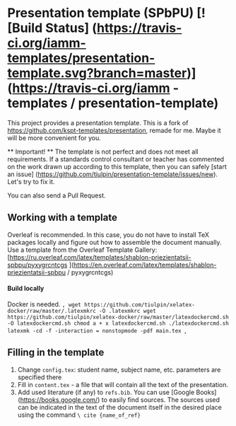 # Presentation template (SPbPU) [! [Build Status] (https://travis-ci.org/iamm-templates/presentation-template.svg?branch=master)] (https://travis-ci.org/iamm -templates / presentation-template)
This project provides a presentation template. This is a fork of https://github.com/kspt-templates/presentation, remade for me. Maybe it will be more convenient for you.

** Important! ** The template is not perfect and does not meet all requirements.
If a standards control consultant or teacher has commented on the work drawn up according to this template, then you can safely [start an issue] (https://github.com/tiulpin/presentation-template/issues/new). Let's try to fix it.

You can also send a Pull Request.

## Working with a template
Overleaf is recommended.
In this case, you do not have to install TeX packages locally and figure out how to assemble the document manually.
Use a template from the Overleaf Template Gallery: [https://ru.overleaf.com/latex/templates/shablon-priezientatsii-spbpu/pyxygrcntcgs ](https://en.overleaf.com/latex/templates/shablon-priezientatsii-spbpu / pyxygrcntcgs)

#### Build locally
Docker is needed.
``,
wget https://github.com/tiulpin/xelatex-docker/raw/master/.latexmkrc -O .latexmkrc
wget https://github.com/tiulpin/xelatex-docker/raw/master/latexdockercmd.sh -O latexdockercmd.sh
chmod a + x latexdockercmd.sh
./latexdockercmd.sh latexmk -cd -f -interaction = nonstopmode -pdf main.tex
``,

## Filling in the template
1. Change `config.tex`: student name, subject name, etc. parameters are specified there
1. Fill in `content.tex` - a file that will contain all the text of the presentation.
1. Add used literature (if any) to `refs.bib`. You can use [Google Books] (https://books.google.com/) to easily find sources. The sources used can be indicated in the text of the document itself in the desired place using the command `\ cite {name_of_ref}`
